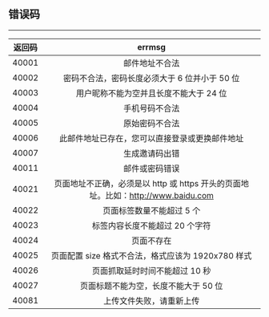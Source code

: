 ## 错误码
---

| 返回码     | errmsg | 
|:------:   |:-------: |
|40001      | 邮件地址不合法 |
|40002      | 密码不合法，密码长度必须大于 6 位并小于 50 位 |
|40003      | 用户昵称不能为空并且长度不能大于 24 位 |
|40004      | 手机号码不合法 |
|40005      | 原始密码不合法 |
|40006		| 此邮件地址已存在，您可以直接登录或更换邮件地址 |
|40007		| 生成邀请码出错|
|40011      | 邮件或密码错误 |
|40021		| 页面地址不正确，必须是以 http 或 https 开头的页面地址。比如：http://www.baidu.com |
|40022		| 页面标签数量不能超过 5 个 |
|40023		| 标签内容长度不能超过 20 个字符 |
|40024		| 页面不存在 |
|40025		| 页面配置 size 格式不合法，格式应该为 1920x780 样式 |
|40026		| 页面抓取延时时间不能超过 10 秒 |
|40027		| 页面标题不能为空，长度不能大于 50 位|
|40081		| 上传文件失败，请重新上传 |